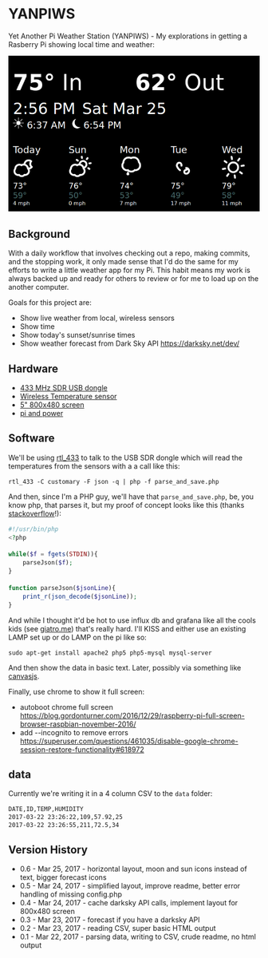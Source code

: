 # YANPIWS
Yet Another Pi Weather Station (YANPIWS) - My explorations in getting a Rasberry Pi 
showing local time and weather:

![](./screenshot2.png)

## Background

With a daily workflow that involves checking out a repo, making
commits, and the stopping work, it only made sense that I'd
do the same for my efforts to write a little weather app for my
Pi. This habit means my work is always backed up and ready
for others to review or for me to load up on the another computer.

Goals for this project are:

* Show live weather from local, wireless sensors
* Show time
* Show today's sunset/sunrise times
* Show weather forecast from Dark Sky API https://darksky.net/dev/

## Hardware

* [433 MHz SDR USB dongle](http://amzn.to/2nc5MhX)
* [Wireless Temperature sensor](http://amzn.to/2lVdhJ6)
* [5" 800x480 screen](http://amzn.to/2mRjWYT)
* [pi and power](http://amzn.to/2nklto3)

## Software

We'll be using [rtl_433](https://github.com/merbanan/rtl_433) 
to talk to the USB SDR dongle which will read the temperatures from the sensors
with a a call like this:

```
rtl_433 -C customary -F json -q | php -f parse_and_save.php
```

And then, since I'm a PHP guy, we'll have that ``parse_and_save.php``, 
be, you know php, that parses it, but my proof of concept looks
like this (thanks [stackoverflow](http://stackoverflow.com/a/11968298)!):

```php
#!/usr/bin/php
<?php

while($f = fgets(STDIN)){
    parseJson($f);
}

function parseJson($jsonLine){
    print_r(json_decode($jsonLine));
} 
```

And while I thought it'd be hot to use influx db and grafana 
like all the cools kids 
(see [giatro.me](http://giatro.me/2015/09/30/install-influxdb-and-grafana-on-raspberry-pi.html)) 
that's really hard.  I'll KISS and either
use an existing LAMP set up or do LAMP on the pi like so:

```
sudo apt-get install apache2 php5 php5-mysql mysql-server
```

And then show the data in basic text.  Later, possibly via something like 
[canvasjs](http://canvasjs.com/html5-javascript-dynamic-chart/).

Finally, use chrome to show it full screen:

* autoboot chrome full screen https://blog.gordonturner.com/2016/12/29/raspberry-pi-full-screen-browser-raspbian-november-2016/
* add --incognito to remove errors https://superuser.com/questions/461035/disable-google-chrome-session-restore-functionality#618972

## data

Currently we're writing it in a 4 column CSV to the ``data`` folder:

```csv
DATE,ID,TEMP,HUMIDITY
2017-03-22 23:26:22,109,57.92,25
2017-03-22 23:26:55,211,72.5,34
```

## Version History
* 0.6 - Mar 25, 2017 - horizontal layout, moon and sun icons instead of text, bigger forecast icons
* 0.5 - Mar 24, 2017 - simplified layout, improve readme, better error handling of missing config.php
* 0.4 - Mar 24, 2017 - cache darksky API calls, implement layout for 800x480 screen
* 0.3 - Mar 23, 2017 - forecast if you have a darksky API
* 0.2 - Mar 23, 2017 - reading CSV, super basic HTML output
* 0.1 - Mar 22, 2017 - parsing data, writing to CSV, crude readme, no html output